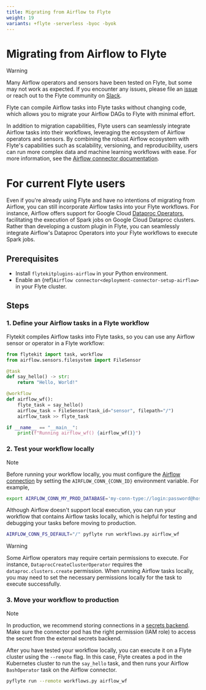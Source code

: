 ```yaml
---
title: Migrating from Airflow to Flyte
weight: 19
variants: +flyte -serverless -byoc -byok
---
```


# Migrating from Airflow to Flyte

> [!WARNING]
> Many Airflow operators and sensors have been tested on Flyte, but some may not work as expected.
If you encounter any issues, please file an [issue](https://github.com/flyteorg/flyte/issues) or reach out to the Flyte community on [Slack](https://slack.flyte.org/).

Flyte can compile Airflow tasks into Flyte tasks without changing code, which allows you
to migrate your Airflow DAGs to Flyte with minimal effort.

In addition to migration capabilities, Flyte users can seamlessly integrate Airflow tasks into their workflows, leveraging the ecosystem of Airflow operators and sensors.
By combining the robust Airflow ecosystem with Flyte's capabilities such as scalability, versioning, and reproducibility, users can run more complex data and machine learning workflows with ease.
For more information, see the [Airflow connector documentation](https://docs.flyte.org/en/latest/flytesnacks/examples/airflow_connector/index.html).

# For current Flyte users

Even if you're already using Flyte and have no intentions of migrating from Airflow,
you can still incorporate Airflow tasks into your Flyte workflows. For instance, Airflow offers support
for Google Cloud [Dataproc Operators](https://airflow.apache.org/docs/apache-airflow-providers-google/stable/operators/cloud/dataproc.html), facilitating the execution of Spark jobs on Google Cloud Dataproc clusters. Rather than developing a custom plugin in Flyte, you can seamlessly integrate Airflow's Dataproc Operators into your Flyte workflows to execute Spark jobs.

## Prerequisites

- Install `flytekitplugins-airflow` in your Python environment.
- Enable an {ref}`Airflow connector<deployment-connector-setup-airflow>` in your Flyte cluster.

## Steps

### 1. Define your Airflow tasks in a Flyte workflow

Flytekit compiles Airflow tasks into Flyte tasks, so you can use
any Airflow sensor or operator in a Flyte workflow:


```python
from flytekit import task, workflow
from airflow.sensors.filesystem import FileSensor

@task
def say_hello() -> str:
    return "Hello, World!"

@workflow
def airflow_wf():
    flyte_task = say_hello()
    airflow_task = FileSensor(task_id="sensor", filepath="/")
    airflow_task >> flyte_task

if __name__ == "__main__":
    print(f"Running airflow_wf() {airflow_wf()}")
```

### 2. Test your workflow locally

> [!NOTE]
Before running your workflow locally, you must configure the [Airflow connection](https://airflow.apache.org/docs/apache-airflow/stable/howto/connection.html) by setting the `AIRFLOW_CONN_{CONN_ID}` environment variable.
For example,
```bash
export AIRFLOW_CONN_MY_PROD_DATABASE='my-conn-type://login:password@host:port/schema?param1=val1&param2=val2'
```


Although Airflow doesn't support local execution, you can run your workflow that contains Airflow tasks locally, which is helpful for testing and debugging your tasks before moving to production.

```bash
AIRFLOW_CONN_FS_DEFAULT="/" pyflyte run workflows.py airflow_wf
```

> [!WARNING]
> Some Airflow operators may require certain permissions to execute. For instance, `DataprocCreateClusterOperator` requires the `dataproc.clusters.create` permission.
> When running Airflow tasks locally, you may need to set the necessary permissions locally for the task to execute successfully.

### 3. Move your workflow to production

> [!NOTE]
> In production, we recommend storing connections in a [secrets backend](https://airflow.apache.org/docs/apache-airflow/stable/security/secrets/secrets-backend/index.html).
> Make sure the connector pod has the right permission (IAM role) to access the secret from the external secrets backend.

After you have tested your workflow locally, you can execute it on a Flyte cluster using the `--remote` flag.
In this case, Flyte creates a pod in the Kubernetes cluster to run the `say_hello` task, and then runs
your Airflow `BashOperator` task on the Airflow connector.

```bash
pyflyte run --remote workflows.py airflow_wf
```

